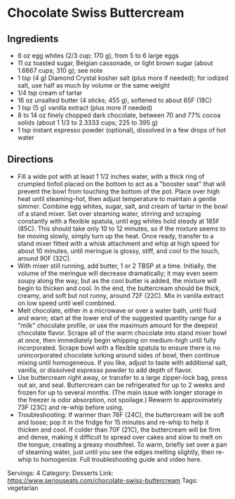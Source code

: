 # Chocolate Swiss Buttercream
## Ingredients
- 6 oz egg whites (2/3 cup; 170 g), from 5 to 6 large eggs
- 11 oz toasted sugar, Belgian cassonade, or light brown sugar (about 1.6667 cups; 310 g); see note
- 1 tsp (4 g) Diamond Crystal kosher salt (plus more if needed); for iodized salt, use half as much by volume or the same weight
- 1/4 tsp cream of tartar
- 16 oz unsalted butter (4 sticks; 455 g), softened to about 65F (18C)
- 1 tsp (5 g) vanilla extract (plus more if needed)
- 8 to 14 oz finely chopped dark chocolate, between 70 and 77% cocoa solids (about 1 1/3 to 2.3333 cups; 225 to 395 g)
- 1 tsp instant espresso powder (optional), dissolved in a few drops of hot water
## Directions
- Fill a wide pot with at least 1 1/2 inches water, with a thick ring of crumpled tinfoil placed on the bottom to act as a "booster seat" that will prevent the bowl from touching the bottom of the pot. Place over high heat until steaming-hot, then adjust temperature to maintain a gentle simmer. Combine egg whites, sugar, salt, and cream of tartar in the bowl of a stand mixer. Set over steaming water, stirring and scraping constantly with a flexible spatula, until egg whites hold steady at 185F (85C). This should take only 10 to 12 minutes, so if the mixture seems to be moving slowly, simply turn up the heat. Once ready, transfer to a stand mixer fitted with a whisk attachment and whip at high speed for about 10 minutes, until meringue is glossy, stiff, and cool to the touch, around 90F (32C).
- With mixer still running, add butter, 1 or 2 TBSP at a time. Initially, the volume of the meringue will decrease dramatically; it may even seem soupy along the way, but as the cool butter is added, the mixture will begin to thicken and cool. In the end, the buttercream should be thick, creamy, and soft but not runny, around 72F (22C). Mix in vanilla extract on low speed until well combined.
- Melt chocolate, either in a microwave or over a water bath, until fluid and warm; start at the lower end of the suggested quantity range for a "milk" chocolate profile, or use the maximum amount for the deepest chocolate flavor. Scrape all of the warm chocolate into stand mixer bowl at once, then immediately begin whipping on medium-high until fully incorporated. Scrape bowl with a flexible spatula to ensure there is no unincorporated chocolate lurking around sides of bowl, then continue mixing until homogeneous. If you like, adjust to taste with additional salt, vanilla, or dissolved espresso powder to add depth of flavor.
- Use buttercream right away, or transfer to a large zipper-lock bag, press out air, and seal. Buttercream can be refrigerated for up to 2 weeks and frozen for up to several months. (The main issue with longer storage in the freezer is odor absorption, not spoilage.) Rewarm to approximately 73F (23C) and re-whip before using.
- Troubleshooting: If warmer than 76F (24C), the buttercream will be soft and loose; pop it in the fridge for 15 minutes and re-whip to help it thicken and cool. If colder than 70F (21C), the buttercream will be firm and dense, making it difficult to spread over cakes and slow to melt on the tongue, creating a greasy mouthfeel. To warm, briefly set over a pan of steaming water, just until you see the edges melting slightly, then re-whip to homogenize. Full troubleshooting guide and video here.

Servings: 4
Category: Desserts
Link: https://www.seriouseats.com/chocolate-swiss-buttercream
Tags: vegetarian
